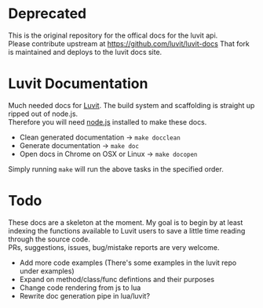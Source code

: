 # Deprecated

This is the original repository for the offical docs for the luvit api.  
Please contribute upstream at https://github.com/luvit/luvit-docs
That fork is maintained and deploys to the luvit docs site. 

# Luvit Documentation

Much needed docs for [Luvit](https://luvit.io/). 
The build system and scaffolding is straight up ripped out of node.js.  
Therefore you will need [node.js](https://nodejs.org/) installed to make these docs.  

- Clean generated documentation -> `make docclean`
- Generate documentation -> `make doc`
- Open docs in Chrome on OSX or Linux -> `make docopen`

Simply running `make` will run the above tasks in the specified order.

# Todo

These docs are a skeleton at the moment. My goal is to begin by at least indexing the functions available to Luvit users to save a little time reading through the source code.  
PRs, suggestions, issues, bug/mistake reports are very welcome.

- Add more code examples (There's some examples in the luvit repo under examples)
- Expand on method/class/func defintions and their purposes
- Change code rendering from js to lua
- Rewrite doc generation pipe in lua/luvit?
